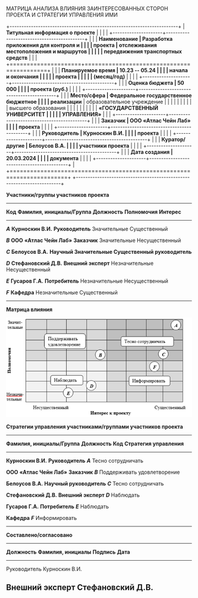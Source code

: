 МАТРИЦА АНАЛИЗА ВЛИЯНИЯ ЗАИНТЕРЕСОВАННЫХ СТОРОН ПРОЕКТА И СТРАТЕГИИ
УПРАВЛЕНИЯ ИМИ

+-----------------------------------------------------------------------+
| **Титульная информация о проекте**                                    |
|                                                                       |
| +---------------------+-------------------------------------------+   |
| | **Наименование      | **Разработка приложения для контроля и    |   |
| | проекта**           | отслеживания местоположения и маршрутов   |   |
| |                     | передвижения транспортных средств**       |   |
| +=====================+===========================================+   |
| | **Планируемое время | **10.23 -- 05.24**                        |   |
| | начала и окончания  |                                           |   |
| | проекта             |                                           |   |
| | (месяц/год)**       |                                           |   |
| +---------------------+-------------------------------------------+   |
| | **Оценка бюджета    | **50 000**                                |   |
| | проекта (руб.)**    |                                           |   |
| +---------------------+-------------------------------------------+   |
| | **Место/сфера       | Федеральное государственное бюджетное     |   |
| | реализации**        | образовательное учреждение                |   |
| |                     |                                           |   |
| |                     | высшего образования                       |   |
| |                     |                                           |   |
| |                     | **«ГОСУДАРСТВЕННЫЙ УНИВЕРСИТЕТ            |   |
| |                     | УПРАВЛЕНИЯ»**                             |   |
| +---------------------+-------------------------------------------+   |
| | **Заказчик          | **ООО «Атлас Чейн Лаб»**                  |   |
| | проекта**           |                                           |   |
| +---------------------+-------------------------------------------+   |
| | **Руководитель      | **Курноскин В.И.**                        |   |
| | проекта**           |                                           |   |
| +---------------------+-------------------------------------------+   |
| | **Куратор/другие    | **Белоусов В.А.**                         |   |
| | участники проекта** |                                           |   |
| +---------------------+-------------------------------------------+   |
| | **Дата создания     | **20.03.2024**                            |   |
| | документа**         |                                           |   |
| +---------------------+-------------------------------------------+   |
+=======================================================================+
+-----------------------------------------------------------------------+

**Участники/группы участников проекта**

  ----------------------------------------------------------------------------------------------
  **Код**   **Фамилия, инициалы/Группа**   **Должность**       **Полномочия**   **Интерес**
  --------- ------------------------------ ------------------- ---------------- ----------------
  ***A***   **Курноскин В.И.**             **Руководитель**    Значительные     Существенный

  ***B***   **ООО** **«Атлас Чейн Лаб»**   **Заказчик**        Значительные     Несущественный

  ***C***   **Белоусов В.А.**              **Научный           Значительные     Существенный
                                           руководитель**                       

  ***D***   **Стефановский Д.В.**          **Внешний эксперт** Незначительные   Несущественный

  ***E***   **Гусаров Г.А.**               **Потребитель**     Незначительные   Несущественный

  ***F***   **Кафедра**                                        Незначительные   Существенный

                                                                                

                                                                                

                                                                                

                                                                                
  ----------------------------------------------------------------------------------------------

**Матрица влияния**

![alt text](image.png)

**Стратегии управления участниками/группами участников проекта**

  --------------------------------------------------------------------------------------------
  **Фамилия, инициалы/Группа**   **Должность**            **Код**   **Стратегия управления**
  ------------------------------ ------------------------ --------- --------------------------
  **Курноскин В.И.**             **Руководитель**         ***A***   Тесно сотрудничать

  **ООО** **«Атлас Чейн Лаб»**   **Заказчик**             ***B***   Поддерживать
                                                                    удовлетворение

  **Белоусов В.А.**              **Научный руководитель** ***C***   Тесно сотрудничать

  **Стефановский Д.В.**          **Внешний эксперт**      ***D***   Наблюдать

  **Гусаров Г.А.**               **Потребитель**          ***E***   Наблюдать

  **Кафедра**                                             ***F***   Информировать

                                                                    

                                                                    

                                                                    

                                                                    
  --------------------------------------------------------------------------------------------

**Составлено/согласовано**

  ---------------------------------------------------------------------------
  **Должность**           **Фамилия, инициалы**   **Подпись**      **Дата**
  ----------------------- ----------------------- ---------------- ----------
  Руководитель            Курноскин В.И.                           

  Внешний эксперт         Стефановский Д.В.                        
  ---------------------------------------------------------------------------
